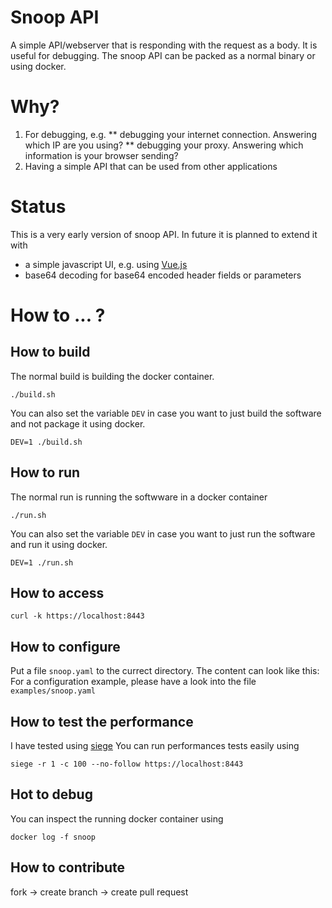 # Snoop API

A simple API/webserver that is responding with the request as a body. It is useful for debugging.
The snoop API can be packed as a normal binary or using docker.



# Why?

1. For debugging, e.g. 
** debugging your internet connection. Answering which IP are you using?
** debugging your proxy. Answering which information is your browser sending?
2. Having a simple API that can be used from other applications



# Status

This is a very early version of snoop API. In future it is planned to extend it with
* a simple javascript UI, e.g. using [Vue.js](https://vuejs.org/)
* base64 decoding for base64 encoded header fields or parameters


# How to ... ?


## How to build

The normal build is building the docker container.

```
./build.sh
```

You can also set the variable `DEV` in case you want to just build the software and not package it using docker. 

```
DEV=1 ./build.sh
```


## How to run

The normal run is running the softwware in a docker container

```
./run.sh
```

You can also set the variable `DEV` in case you want to just run the software and run it using docker.

```
DEV=1 ./run.sh
```


## How to access

```
curl -k https://localhost:8443
```


## How to configure

Put a file `snoop.yaml` to the currect directory. The content can look like this:
For a configuration example, please have a look into the file `examples/snoop.yaml`



## How to test the performance 

I have tested using [siege](https://www.joedog.org/siege-home/)
You can run performances tests easily using 

```
siege -r 1 -c 100 --no-follow https://localhost:8443
```


## Hot to debug

You can inspect the running docker container using

```
docker log -f snoop
```


## How to contribute

fork -> create branch -> create pull request

